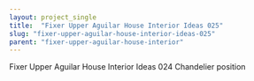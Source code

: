 ```yaml
---
layout: project_single
title:  "Fixer Upper Aguilar House Interior Ideas 025"
slug: "fixer-upper-aguilar-house-interior-ideas-025"
parent: "fixer-upper-aguilar-house-interior"
---
```

Fixer Upper Aguilar House Interior Ideas 024 Chandelier position